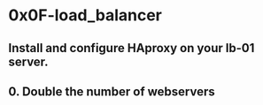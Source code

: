 # 0x0F-load_balancer
## Install and configure HAproxy on your lb-01 server.
## 0. Double the number of webservers
